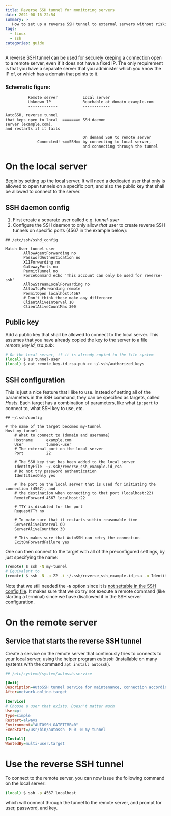 ```yaml
---
title: Reverse SSH tunnel for monitoring servers
date: 2021-08-16 22:54
summary: >
   How to set up a reverse SSH tunnel to external servers without risking security.
tags:
  - linux
  - ssh
categories: guide
---
```


A reverse SSH tunnel can be used for securely keeping a connection open to a remote server, even if it does not have a fixed IP. The only requirement is that you have a separate server that you administer which you know the IP of, or which has a domain that points to it.

### Schematic figure:

```
          Remote server           Local server
          Unknown IP              Reachable at domain example.com
          -------------           ------------

AutoSSH, reverse tunnel
that keps open to local  =======> SSH daemon
server (example.com), 
and restarts if it fails

                                  On demand SSH to remote server
              Connected! <==SSH== by connecting to local server,
                                  and connecting through the tunnel
```

# On the local server
Begin by setting up the local server. It will need a dedicated user that only is allowed to open tunnels on a specific port, and also the public key that shall be allowed to connect to the server.

## SSH daemon config
1. First create a separate user called e.g. *tunnel-user*
2. Configure the SSH daemon to only allow *that* user to create reverse SSH tunnels on specific ports (4567 in the example below):

```ssh-config
## /etc/ssh/sshd_config

Match User tunnel-user
        AllowAgentForwarding no
        PasswordAuthentication no
        X11Forwarding no
        GatewayPorts no
        PermitTunnel no
        ForceCommand echo 'This account can only be used for reverse-ssh'
        AllowStreamLocalForwarding no
        AllowTcpForwarding remote
        PermitOpen localhost:4567
        # Don't think these make any difference
        ClientAliveInterval 10
        ClientAliveCountMax 300
```

## Public key
Add a public key that shall be allowed to connect to the local server. This assumes that you have already copied the key to the server to a file *remote_key.id_rsa.pub*:

```bash
# On the local server, if it is already copied to the file system
(local) $ su tunnel-user
(local) $ cat remote_key.id_rsa.pub >> ~/.ssh/authorized_keys
```

## SSH configuration
This is just a nice feature that I like to use. Instead of setting all of the parameters in the SSH command, they can be specified as targets, called *Hosts*. Each target has a combination of parameters, like what `ip:port` to connect to, what SSH key to use, etc. 

```ssh-config
## ~/.ssh/config

# The name of the target becomes my-tunnel
Host my-tunnel
    # What to connect to (domain and username)
    Hostname      example.com
    User          tunnel-user
    # The external port on the local server
    Port          22

    # The SSH key that has been added to the local server
    IdentityFile  ~/.ssh/reverse_ssh_example.id_rsa
    # Do not try password authentication
    IdentitiesOnly yes

    # The port on the local server that is used for initiating the connection (4567), and
    # the destination when connecting to that port (localhost:22)
    RemoteForward 4567 localhost:22

    # TTY is disabled for the port
    RequestTTY no

    # To make sure that it restarts within reasonable time
    ServerAliveInterval 60
    ServerAliveCountMax 30

    # This makes sure that AutoSSH can retry the connection
    ExitOnForwardFailure yes
```

One can then connect to the target with all of the preconfigured settings, by just specifying the name:

```bash
(remote) $ ssh -N my-tunnel
# Equivalent to
(remote) $ ssh -N -p 22 -i ~/.ssh/reverse_ssh_example.id_rsa -o IdentitiesOnly=yes -R 4567:localhost:22 -T -o ServerAliveInterval=60 -o ServerAliveCountMax 30 -o ExitOnForwardFailure=yes tunnel-user@example.com
```

Note that we still needed the `-N` option since it is [not settable in the SSH config file](https://superuser.com/questions/518888/setup-n-parameter-in-ssh-config-file). It makes sure that we do try not execute a remote command (like starting a terminal) since we have disallowed it in the SSH server configuration.

# On the remote server

## Service that starts the reverse SSH tunnel
Create a service on the remote server that continously tries to connects to your local server, using the helper program *autossh* (installable on many systems with the command `apt install autossh`).

```ini
## /etc/systemd/system/autossh.service

[Unit]
Description=AutoSSH tunnel service for maintenance, connection according to .ssh/config
After=network-online.target

[Service]
# Choose a user that exists. Doesn't matter much
User=pi
Type=simple
Restart=always
Environment="AUTOSSH_GATETIME=0"
ExecStart=/usr/bin/autossh -M 0 -N my-tunnel

[Install]
WantedBy=multi-user.target
```

# Use the reverse SSH tunnel
To connect to the remote server, you can now issue the following command on the local server:

```bash
(local) $ ssh -p 4567 localhost
```

which will connect through the tunnel to the remote server, and prompt for user, password, and key.
